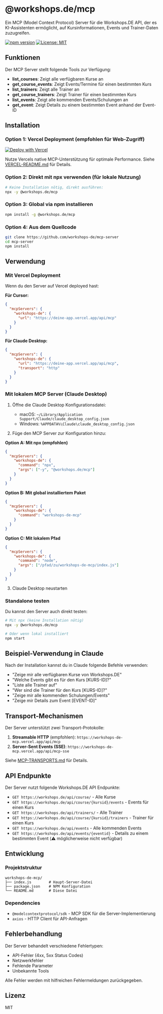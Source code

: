 # @workshops.de/mcp

Ein MCP (Model Context Protocol) Server für die Workshops.DE API, der es KI-Assistenten ermöglicht, auf Kursinformationen, Events und Trainer-Daten zuzugreifen.

[![npm version](https://img.shields.io/npm/v/@workshops.de/mcp.svg)](https://www.npmjs.com/package/@workshops.de/mcp)
[![License: MIT](https://img.shields.io/badge/License-MIT-yellow.svg)](https://opensource.org/licenses/MIT)

## Funktionen

Der MCP Server stellt folgende Tools zur Verfügung:

- **list_courses**: Zeigt alle verfügbaren Kurse an
- **get_course_events**: Zeigt Events/Termine für einen bestimmten Kurs
- **list_trainers**: Zeigt alle Trainer an
- **get_course_trainers**: Zeigt Trainer für einen bestimmten Kurs
- **list_events**: Zeigt alle kommenden Events/Schulungen an
- **get_event**: Zeigt Details zu einem bestimmten Event anhand der Event-ID

## Installation

### Option 1: Vercel Deployment (empfohlen für Web-Zugriff)
[![Deploy with Vercel](https://vercel.com/button)](https://vercel.com/new/clone?repository-url=https://github.com/workshops-de/mcp-server)

Nutze Vercels native MCP-Unterstützung für optimale Performance. Siehe [VERCEL-README.md](./VERCEL-README.md) für Details.

### Option 2: Direkt mit npx verwenden (für lokale Nutzung)
```bash
# Keine Installation nötig, direkt ausführen:
npx -y @workshops.de/mcp
```

### Option 3: Global via npm installieren
```bash
npm install -g @workshops.de/mcp
```

### Option 4: Aus dem Quellcode
```bash
git clone https://github.com/workshops-de/mcp-server
cd mcp-server
npm install
```

## Verwendung

### Mit Vercel Deployment

Wenn du den Server auf Vercel deployed hast:

**Für Cursor:**
```json
{
  "mcpServers": {
    "workshops-de": {
      "url": "https://deine-app.vercel.app/api/mcp"
    }
  }
}
```

**Für Claude Desktop:**
```json
{
  "mcpServers": {
    "workshops-de": {
      "url": "https://deine-app.vercel.app/api/mcp",
      "transport": "http"
    }
  }
}
```

### Mit lokalem MCP Server (Claude Desktop)

1. Öffne die Claude Desktop Konfigurationsdatei:
   - macOS: `~/Library/Application Support/Claude/claude_desktop_config.json`
   - Windows: `%APPDATA%\Claude\claude_desktop_config.json`

2. Füge den MCP Server zur Konfiguration hinzu:

**Option A: Mit npx (empfohlen)**
```json
{
  "mcpServers": {
    "workshops-de": {
      "command": "npx",
      "args": ["-y", "@workshops.de/mcp"]
    }
  }
}
```

**Option B: Mit global installiertem Paket**
```json
{
  "mcpServers": {
    "workshops-de": {
      "command": "workshops-de-mcp"
    }
  }
}
```

**Option C: Mit lokalem Pfad**
```json
{
  "mcpServers": {
    "workshops-de": {
      "command": "node",
      "args": ["/pfad/zu/workshops-de-mcp/index.js"]
    }
  }
}
```

3. Claude Desktop neustarten

### Standalone testen

Du kannst den Server auch direkt testen:

```bash
# Mit npx (keine Installation nötig)
npx -y @workshops.de/mcp

# Oder wenn lokal installiert
npm start
```

## Beispiel-Verwendung in Claude

Nach der Installation kannst du in Claude folgende Befehle verwenden:

- "Zeige mir alle verfügbaren Kurse von Workshops.DE"
- "Welche Events gibt es für den Kurs [KURS-ID]?"
- "Liste alle Trainer auf"
- "Wer sind die Trainer für den Kurs [KURS-ID]?"
- "Zeige mir alle kommenden Schulungen/Events"
- "Zeige mir Details zum Event [EVENT-ID]"

## Transport-Mechanismen

Der Server unterstützt zwei Transport-Protokolle:

1. **Streamable HTTP** (empfohlen): `https://workshops-de-mcp.vercel.app/api/mcp`
2. **Server-Sent Events (SSE)**: `https://workshops-de-mcp.vercel.app/api/mcp-sse`

Siehe [MCP-TRANSPORTS.md](./MCP-TRANSPORTS.md) für Details.

## API Endpunkte

Der Server nutzt folgende Workshops.DE API Endpunkte:

- `GET https://workshops.de/api/course/` - Alle Kurse
- `GET https://workshops.de/api/course/{kursid}/events` - Events für einen Kurs
- `GET https://workshops.de/api/trainers/` - Alle Trainer
- `GET https://workshops.de/api/course/{kursid}/trainers` - Trainer für einen Kurs
- `GET https://workshops.de/api/events` - Alle kommenden Events
- `GET https://workshops.de/api/events/{eventid}` - Details zu einem bestimmten Event (⚠️ möglicherweise nicht verfügbar)

## Entwicklung

### Projektstruktur

```
workshops-de-mcp/
├── index.js        # Haupt-Server-Datei
├── package.json    # NPM Konfiguration
└── README.md       # Diese Datei
```

### Dependencies

- `@modelcontextprotocol/sdk` - MCP SDK für die Server-Implementierung
- `axios` - HTTP Client für API-Anfragen

## Fehlerbehandlung

Der Server behandelt verschiedene Fehlertypen:

- API-Fehler (4xx, 5xx Status Codes)
- Netzwerkfehler
- Fehlende Parameter
- Unbekannte Tools

Alle Fehler werden mit hilfreichen Fehlermeldungen zurückgegeben.

## Lizenz

MIT 